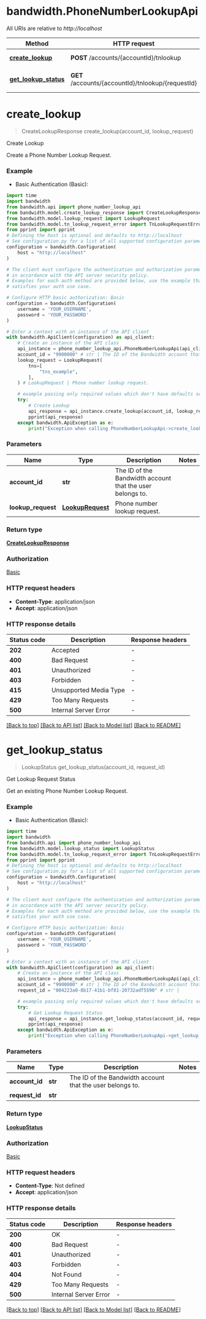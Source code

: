 # bandwidth.PhoneNumberLookupApi

All URIs are relative to *http://localhost*

Method | HTTP request | Description
------------- | ------------- | -------------
[**create_lookup**](PhoneNumberLookupApi.md#create_lookup) | **POST** /accounts/{accountId}/tnlookup | Create Lookup
[**get_lookup_status**](PhoneNumberLookupApi.md#get_lookup_status) | **GET** /accounts/{accountId}/tnlookup/{requestId} | Get Lookup Request Status


# **create_lookup**
> CreateLookupResponse create_lookup(account_id, lookup_request)

Create Lookup

Create a Phone Number Lookup Request.

### Example

* Basic Authentication (Basic):

```python
import time
import bandwidth
from bandwidth.api import phone_number_lookup_api
from bandwidth.model.create_lookup_response import CreateLookupResponse
from bandwidth.model.lookup_request import LookupRequest
from bandwidth.model.tn_lookup_request_error import TnLookupRequestError
from pprint import pprint
# Defining the host is optional and defaults to http://localhost
# See configuration.py for a list of all supported configuration parameters.
configuration = bandwidth.Configuration(
    host = "http://localhost"
)

# The client must configure the authentication and authorization parameters
# in accordance with the API server security policy.
# Examples for each auth method are provided below, use the example that
# satisfies your auth use case.

# Configure HTTP basic authorization: Basic
configuration = bandwidth.Configuration(
    username = 'YOUR_USERNAME',
    password = 'YOUR_PASSWORD'
)

# Enter a context with an instance of the API client
with bandwidth.ApiClient(configuration) as api_client:
    # Create an instance of the API class
    api_instance = phone_number_lookup_api.PhoneNumberLookupApi(api_client)
    account_id = "9900000" # str | The ID of the Bandwidth account that the user belongs to.
    lookup_request = LookupRequest(
        tns=[
            "tns_example",
        ],
    ) # LookupRequest | Phone number lookup request.

    # example passing only required values which don't have defaults set
    try:
        # Create Lookup
        api_response = api_instance.create_lookup(account_id, lookup_request)
        pprint(api_response)
    except bandwidth.ApiException as e:
        print("Exception when calling PhoneNumberLookupApi->create_lookup: %s\n" % e)
```


### Parameters

Name | Type | Description  | Notes
------------- | ------------- | ------------- | -------------
 **account_id** | **str**| The ID of the Bandwidth account that the user belongs to. |
 **lookup_request** | [**LookupRequest**](LookupRequest.md)| Phone number lookup request. |

### Return type

[**CreateLookupResponse**](CreateLookupResponse.md)

### Authorization

[Basic](../README.md#Basic)

### HTTP request headers

 - **Content-Type**: application/json
 - **Accept**: application/json


### HTTP response details

| Status code | Description | Response headers |
|-------------|-------------|------------------|
**202** | Accepted |  -  |
**400** | Bad Request |  -  |
**401** | Unauthorized |  -  |
**403** | Forbidden |  -  |
**415** | Unsupported Media Type |  -  |
**429** | Too Many Requests |  -  |
**500** | Internal Server Error |  -  |

[[Back to top]](#) [[Back to API list]](../README.md#documentation-for-api-endpoints) [[Back to Model list]](../README.md#documentation-for-models) [[Back to README]](../README.md)

# **get_lookup_status**
> LookupStatus get_lookup_status(account_id, request_id)

Get Lookup Request Status

Get an existing Phone Number Lookup Request.

### Example

* Basic Authentication (Basic):

```python
import time
import bandwidth
from bandwidth.api import phone_number_lookup_api
from bandwidth.model.lookup_status import LookupStatus
from bandwidth.model.tn_lookup_request_error import TnLookupRequestError
from pprint import pprint
# Defining the host is optional and defaults to http://localhost
# See configuration.py for a list of all supported configuration parameters.
configuration = bandwidth.Configuration(
    host = "http://localhost"
)

# The client must configure the authentication and authorization parameters
# in accordance with the API server security policy.
# Examples for each auth method are provided below, use the example that
# satisfies your auth use case.

# Configure HTTP basic authorization: Basic
configuration = bandwidth.Configuration(
    username = 'YOUR_USERNAME',
    password = 'YOUR_PASSWORD'
)

# Enter a context with an instance of the API client
with bandwidth.ApiClient(configuration) as api_client:
    # Create an instance of the API class
    api_instance = phone_number_lookup_api.PhoneNumberLookupApi(api_client)
    account_id = "9900000" # str | The ID of the Bandwidth account that the user belongs to.
    request_id = "004223a0-8b17-41b1-bf81-20732adf5590" # str | 

    # example passing only required values which don't have defaults set
    try:
        # Get Lookup Request Status
        api_response = api_instance.get_lookup_status(account_id, request_id)
        pprint(api_response)
    except bandwidth.ApiException as e:
        print("Exception when calling PhoneNumberLookupApi->get_lookup_status: %s\n" % e)
```


### Parameters

Name | Type | Description  | Notes
------------- | ------------- | ------------- | -------------
 **account_id** | **str**| The ID of the Bandwidth account that the user belongs to. |
 **request_id** | **str**|  |

### Return type

[**LookupStatus**](LookupStatus.md)

### Authorization

[Basic](../README.md#Basic)

### HTTP request headers

 - **Content-Type**: Not defined
 - **Accept**: application/json


### HTTP response details

| Status code | Description | Response headers |
|-------------|-------------|------------------|
**200** | OK |  -  |
**400** | Bad Request |  -  |
**401** | Unauthorized |  -  |
**403** | Forbidden |  -  |
**404** | Not Found |  -  |
**429** | Too Many Requests |  -  |
**500** | Internal Server Error |  -  |

[[Back to top]](#) [[Back to API list]](../README.md#documentation-for-api-endpoints) [[Back to Model list]](../README.md#documentation-for-models) [[Back to README]](../README.md)

